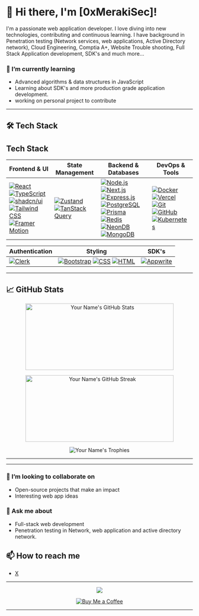 
<!---
0xMerakiSec/0xMerakiSec is a ✨ special ✨ repository because its `README.md` (this file) appears on your GitHub profile.
You can click the Preview link to take a look at your changes.
--->
# 👋 Hi there, I'm [0xMerakiSec]!
<!--
[![Visitor Count](https://komarev.com/ghpvc/?username=0xMerakiSec&color=green)](https://github.com/0xMerakiSec) 
-->
I'm a passionate web application developer. I love diving into new technologies, contributing  and continuous learning. I have background in Penetration testing (Network services, web applications, Active Directory network), Cloud Engineering, Comptia A+, Website Trouble shooting, Full Stack Application development, SDK's and much more...


### 🌱 I’m currently learning
- Advanced algorithms & data structures in JavaScript
- Learning about SDK's and more production grade application development.
- working on personal project to contribute

---

## 🛠 Tech Stack

## Tech Stack

| Frontend & UI        | State Management     | Backend & Databases    | DevOps & Tools         |
|----------------------|----------------------|------------------------|------------------------|
| [![React](https://img.shields.io/badge/-React-61DAFB?style=flat-square&logo=react&logoColor=black)](https://react.dev/) [![TypeScript](https://img.shields.io/badge/-TypeScript-3178C6?style=flat-square&logo=typescript&logoColor=white)](https://www.typescriptlang.org/) [![shadcn/ui](https://img.shields.io/badge/-shadcn%2Fui-4F46E5?style=flat-square)](https://ui.shadcn.com/) [![Tailwind CSS](https://img.shields.io/badge/-TailwindCSS-38B2AC?style=flat-square&logo=tailwind-css&logoColor=white)](https://tailwindcss.com/) [![Framer Motion](https://img.shields.io/badge/-Motion-0055FF?style=flat-square&logo=framer&logoColor=white)](https://www.framer.com/motion/) | [![Zustand](https://img.shields.io/badge/-Zustand-764ABC?style=flat-square)](https://zustand-demo.pmnd.rs/) [![TanStack Query](https://img.shields.io/badge/-TanStack_Query-FF4154?style=flat-square&logo=reactquery&logoColor=white)](https://tanstack.com/query)  | [![Node.js](https://img.shields.io/badge/-Node.js-339933?style=flat-square&logo=node.js&logoColor=white)](https://nodejs.org/)  [![Next.js](https://img.shields.io/badge/-Next.js-000000?style=flat-square&logo=nextdotjs&logoColor=white)](https://nextjs.org/) [![Express.js](https://img.shields.io/badge/-Express.js-000000?style=flat-square&logo=express&logoColor=white)](https://expressjs.com/) [![PostgreSQL](https://img.shields.io/badge/-PostgreSQL-4169E1?style=flat-square&logo=postgresql&logoColor=white)](https://www.postgresql.org/) [![Prisma](https://img.shields.io/badge/-Prisma-2D3748?style=flat-square&logo=prisma&logoColor=white)](https://www.prisma.io/) [![Redis](https://img.shields.io/badge/-Redis-DC382D?style=flat-square&logo=redis&logoColor=white)](https://redis.io) [![NeonDB](https://img.shields.io/badge/-NeonDB-00E599?style=flat-square)](https://neon.tech/) [![MongoDB](https://img.shields.io/badge/-MongoDB-47A248?style=flat-square&logo=mongodb&logoColor=white)](https://www.mongodb.com/) | [![Docker](https://img.shields.io/badge/-Docker-2496ED?style=flat-square&logo=docker&logoColor=white)](https://www.docker.com/) [![Vercel](https://img.shields.io/badge/-Vercel-000000?style=flat-square&logo=vercel&logoColor=white)](https://vercel.com/) [![Git](https://img.shields.io/badge/-Git-F05032?style=flat-square&logo=git&logoColor=white)](https://git-scm.com/) [![GitHub](https://img.shields.io/badge/-GitHub-181717?style=flat-square&logo=github)](https://github.com/) [![Kubernetes](https://img.shields.io/badge/-Kubernetes-326CE5?style=flat-square&logo=kubernetes&logoColor=white)](https://kubernetes.io/) |

| **Authentication**   | **Styling**          | **SDK's**               |
|----------------------|----------------------|-------------------------|
| [![Clerk](https://img.shields.io/badge/-Clerk-4A47D1?style=flat-square&logoColor=white)](https://clerk.com/) | [![Bootstrap](https://img.shields.io/badge/-Bootstrap-563D7C?style=flat-square&logo=bootstrap&logoColor=white)](https://getbootstrap.com/) [![CSS](https://img.shields.io/badge/-CSS-1572B6?style=flat-square&logo=css3&logoColor=white)](https://developer.mozilla.org/en-US/docs/Web/CSS) [![HTML](https://img.shields.io/badge/-HTML-E34F26?style=flat-square&logo=html5&logoColor=white)](https://developer.mozilla.org/en-US/docs/Web/HTML) | [![Appwrite](https://img.shields.io/badge/-Appwrite-F02D3A?style=flat-square&logo=appwrite&logoColor=white)](https://appwrite.io/) | 

---

## 📈 GitHub Stats

<p align="center">
  <!-- GitHub Dark Theme GitHub Stats Card -->
  <img src="https://github-readme-stats.vercel.app/api?username=0xMerakiSec&show_icons=true&theme=github_dark&count_private=true" alt="Your Name's GitHub Stats" height="180" width="400" />
</p>

<p align="center">
  <!-- GitHub Dark Theme GitHub Streak Stats -->
  <img src="https://github-readme-streak-stats.herokuapp.com/?user=0xMerakiSec&theme=github_dark" alt="Your Name's GitHub Streak" height="180" width="400" />
</p>

<p align="center">
  <!-- GitHub Dark Theme GitHub Trophies -->
  <img src="https://github-profile-trophy.vercel.app/?username=0xMerakiSec&theme=github_dark&no-frame=true&row=1&column=6&animation=true" alt="Your Name's Trophies" />
</p>

---


---
<!--
## 🚀 Featured Projects

- **[Blogger](https://github.com/0xMerakiSec/reactjs-ba-projects)**  
  <small>A blogging application developed using the React and Appwrite SDK</small>

- **[Utube](https://github.com/0xMerakiSec/Backend-project)**  
  <small>A video publishing web application with the functionality like youtube!</small>

- **[Auth-System](https://github.com/0xMerakiSec/auth-system)**  
  <small>A production grade authentication system developed from scratch using MERN stack</small>

--
-->
### 👯 I’m looking to collaborate on
- Open-source projects that make an impact
- Interesting web app ideas


### 💬 Ask me about
- Full-stack web development
- Penetration testing in Network, web application and active directory network.


## 📫 How to reach me


- [X](https://x.com/Meraki_Sec)


---

<p align="center">
  <img src="https://github-profile-summary-cards.vercel.app/api/cards/profile-details?username=0xMerakiSec&theme=github_dark" />
</p>

<!-- Optional: add a "Buy Me a Coffee" button if you're open to sponsorship -->
<p align="center">
  <a href="https://www.buymeacoffee.com/your-profile" target="_blank">
    <img src="https://img.shields.io/badge/-Buy%20me%20a%20coffee-FFDD00?style=for-the-badge&logo=buy-me-a-coffee&logoColor=black" alt="Buy Me a Coffee" />
  </a>
</p>


----


